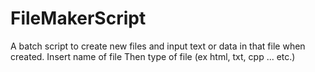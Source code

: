 # FileMakerScript
A batch script to create new files and input text or data in that file when created.
Insert name of file
Then type of file (ex html, txt, cpp ... etc.)
